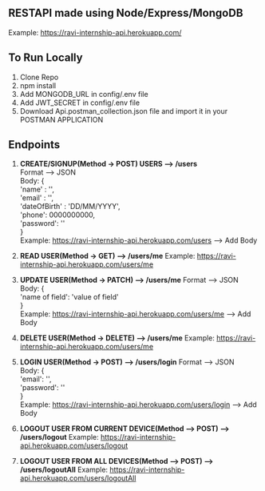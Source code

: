 ## RESTAPI made using Node/Express/MongoDB

Example:  https://ravi-internship-api.herokuapp.com/

## To Run Locally

1. Clone Repo
2. npm install
3. Add MONGODB_URL in config/.env file
4. Add JWT_SECRET in config/.env file
5. Download Api.postman_collection.json file and import it in your POSTMAN APPLICATION

## Endpoints

1. **CREATE/SIGNUP(Method -> POST) USERS --> /users** </br>
Format --> JSON<br>
Body: {</br>
    'name' : '',</br>
    'email' : '',</br>
    'dateOfBirth' : 'DD/MM/YYYY',</br>
    'phone': 0000000000,</br>
    'password': ''</br>
}</br>
Example: https://ravi-internship-api.herokuapp.com/users   --> Add Body

1. **READ USER(Method -> GET) --> /users/me** 
Example: https://ravi-internship-api.herokuapp.com/users/me
3. **UPDATE USER(Method -> PATCH) --> /users/me**
Format --> JSON<br>
Body: {<br>
    'name of field': 'value of field'<br>
}<br>
Example: https://ravi-internship-api.herokuapp.com/users/me --> Add Body
4. **DELETE USER(Method -> DELETE) --> /users/me**
Example: https://ravi-internship-api.herokuapp.com/users/me
5. **LOGIN USER(Method -> POST) --> /users/login**
Format --> JSON<br>
Body: {<br>
    'email': '',<br>
    'password': ''<br>
}<br>
Example: https://ravi-internship-api.herokuapp.com/users/login  --> Add Body
6. **LOGOUT USER FROM CURRENT DEVICE(Method --> POST) --> /users/logout**
Example: https://ravi-internship-api.herokuapp.com/users/logout
7. **LOGOUT USER FROM ALL DEVICES(Method --> POST) --> /users/logoutAll**
Example: https://ravi-internship-api.herokuapp.com/users/logoutAll